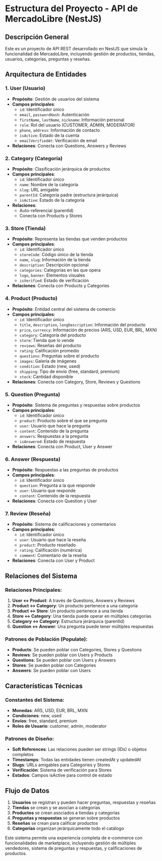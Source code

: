 # Estructura del Proyecto - API de MercadoLibre (NestJS)

## Descripción General
Este es un proyecto de API REST desarrollado en NestJS que simula la funcionalidad de MercadoLibre, incluyendo gestión de productos, tiendas, usuarios, categorías, preguntas y reseñas.

## Arquitectura de Entidades

### 1. **User (Usuario)**
- **Propósito**: Gestión de usuarios del sistema
- **Campos principales**:
  - `id`: Identificador único
  - `email`, `passwordHash`: Autenticación
  - `firstName`, `lastName`, `nickname`: Información personal
  - `role`: Rol del usuario (CUSTOMER, ADMIN, MODERATOR)
  - `phone`, `address`: Información de contacto
  - `isActive`: Estado de la cuenta
  - `emailVerifiedAt`: Verificación de email
- **Relaciones**: Conecta con Questions, Answers y Reviews

### 2. **Category (Categoría)**
- **Propósito**: Clasificación jerárquica de productos
- **Campos principales**:
  - `id`: Identificador único
  - `name`: Nombre de la categoría
  - `slug`: URL amigable
  - `parentId`: Categoría padre (estructura jerárquica)
  - `isActive`: Estado de la categoría
- **Relaciones**: 
  - Auto-referencial (parentId)
  - Conecta con Products y Stores

### 3. **Store (Tienda)**
- **Propósito**: Representa las tiendas que venden productos
- **Campos principales**:
  - `id`: Identificador único
  - `storeCode`: Código único de la tienda
  - `name`, `slug`: Información de la tienda
  - `description`: Descripción opcional
  - `categories`: Categorías en las que opera
  - `logo`, `banner`: Elementos visuales
  - `isVerified`: Estado de verificación
- **Relaciones**: Conecta con Products y Categories

### 4. **Product (Producto)**
- **Propósito**: Entidad central del sistema de comercio
- **Campos principales**:
  - `id`: Identificador único
  - `title`, `description`, `longDescription`: Información del producto
  - `price`, `currency`: Información de precios (ARS, USD, EUR, BRL, MXN)
  - `category`: Categoría del producto
  - `store`: Tienda que lo vende
  - `reviews`: Reseñas del producto
  - `rating`: Calificación promedio
  - `questions`: Preguntas sobre el producto
  - `images`: Galería de imágenes
  - `condition`: Estado (new, used)
  - `shipping`: Tipo de envío (free, standard, premium)
  - `stock`: Cantidad disponible
- **Relaciones**: Conecta con Category, Store, Reviews y Questions

### 5. **Question (Pregunta)**
- **Propósito**: Sistema de preguntas y respuestas sobre productos
- **Campos principales**:
  - `id`: Identificador único
  - `product`: Producto sobre el que se pregunta
  - `user`: Usuario que hace la pregunta
  - `content`: Contenido de la pregunta
  - `answers`: Respuestas a la pregunta
  - `isAnswered`: Estado de respuesta
- **Relaciones**: Conecta con Product, User y Answer

### 6. **Answer (Respuesta)**
- **Propósito**: Respuestas a las preguntas de productos
- **Campos principales**:
  - `id`: Identificador único
  - `question`: Pregunta a la que responde
  - `user`: Usuario que responde
  - `content`: Contenido de la respuesta
- **Relaciones**: Conecta con Question y User

### 7. **Review (Reseña)**
- **Propósito**: Sistema de calificaciones y comentarios
- **Campos principales**:
  - `id`: Identificador único
  - `user`: Usuario que hace la reseña
  - `product`: Producto reseñado
  - `rating`: Calificación (numérica)
  - `comment`: Comentario de la reseña
- **Relaciones**: Conecta con User y Product

## Relaciones del Sistema

### Relaciones Principales:
1. **User ↔ Product**: A través de Questions, Answers y Reviews
2. **Product ↔ Category**: Un producto pertenece a una categoría
3. **Product ↔ Store**: Un producto pertenece a una tienda
4. **Store ↔ Category**: Una tienda puede operar en múltiples categorías
5. **Category ↔ Category**: Estructura jerárquica (parentId)
6. **Question ↔ Answer**: Una pregunta puede tener múltiples respuestas

### Patrones de Población (Populate):
- **Products**: Se pueden poblar con Categories, Stores y Questions
- **Reviews**: Se pueden poblar con Users y Products
- **Questions**: Se pueden poblar con Users y Answers
- **Stores**: Se pueden poblar con Categories
- **Answers**: Se pueden poblar con Users

## Características Técnicas

### Constantes del Sistema:
- **Monedas**: ARS, USD, EUR, BRL, MXN
- **Condiciones**: new, used
- **Envíos**: free, standard, premium
- **Roles de Usuario**: customer, admin, moderator

### Patrones de Diseño:
- **Soft References**: Las relaciones pueden ser strings (IDs) o objetos completos
- **Timestamps**: Todas las entidades tienen createdAt y updatedAt
- **Slugs**: URLs amigables para Categories y Stores
- **Verificación**: Sistema de verificación para Stores
- **Estados**: Campos isActive para control de estado

## Flujo de Datos
1. **Usuarios** se registran y pueden hacer preguntas, respuestas y reseñas
2. **Tiendas** se crean y se asocian a categorías
3. **Productos** se crean asociados a tiendas y categorías
4. **Preguntas y respuestas** se generan sobre productos
5. **Reseñas** se crean para calificar productos
6. **Categorías** organizan jerárquicamente todo el catálogo

Este sistema permite una experiencia completa de e-commerce con funcionalidades de marketplace, incluyendo gestión de múltiples vendedores, sistema de preguntas y respuestas, y calificaciones de productos.
